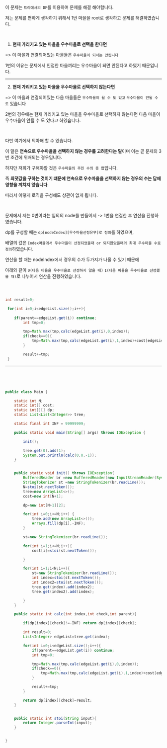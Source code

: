 이 문제는 `트리에서의 DP`를 이용하여 문제를 해결 해야합니다.

저는 문제를 편하게 생각하기 위해서 1번 마을을 root로 생각하고 문제를 해결하였습니다.



<br/>

1. **현재 가리키고 있는 마을을 우수마을로 선택을 한다면** 

=> 이 마을과 연결되어있는 마을들은 `우수마을이 되서는 안됩니다`

1번의 이유는 문제에서 인접한 마을끼리는 우수마을이 되면 안된다고 하였기 때문입니다.

---

2. **현재 가리키고 있는 마을을 우수마을로 선택하지 않는다면** 

=> 이 마을과 연결되어있는 다음 마을들은 `우수마을이 될 수 도 있고` `우수마을이 안될 수 도` 있습니다

2번의 경우에는 현재 가리키고 있는 마을을 우수마을로 선택하지 않는다면 다음 마을이 우수마을이 안될 수 도 있다고 하였습니다.

<br/>

다만 여기에서 의아해 할 수 있습니다.

이 말은  **연속으로 우수마을을 선택하지 않는 경우를 고려한다는 말**이며 이는 곧 문제의 3번 조건에 위배되는 경우입니다.

하지만 저희가 구해야할 것은 `우수마을의 주민 수의 총 합`입니다. 

즉 **최댓값을 구하는 것이기 떄문에 연속으로 우수마을을 선택하지 않는 경우의 수는 답에 영향을 끼치지 않습니다**.


따라서 이렇게 로직을 구성해도 상관이 없게 됩니다.

<br/>

문제에서 저는 0번이라는 임의의 node를 만들어서 -> 1번을 연결한 후 연산을 진행하였습니다.


dp를 구성할 때는 `dp[nodeIndex][우수마을선정유무]로 정의`를 하였으며, 

배열의 값은 `Index마을에서 우수마을이 선정되었을때 or 되지않았을때의 최대 우수마을 수로 정의`하였습니다. 

연산을 할 때는 nodeIndex에서 경우의 수가 두가지가 나올 수 있기 때문에 

아래와 같이 `0(다음 마을을 우수마을로 선정하지 않을 때)` `1(다음 마을을 우수마을로 선정했을 때)`로 나누어서 연산을 진행하였습니다.



<br/>

```java

int result=0;

 for(int i=0;i<edgeList.size();i++){
            
    if(parent==edgeList.get(i)) continue;
        int tmp=0;

        tmp=Math.max(tmp,calc(edgeList.get(i),0,index));
        if(check==0){
            tmp=Math.max(tmp,calc(edgeList.get(i),1,index)+cost[edgeList.get(i)]);
        }

        result+=tmp;
 }

 ```



---




<br/> <br/>

```java

public class Main {

    static int N;
    static int[] cost;
    static int[][] dp;
    static List<List<Integer>> tree;

    static final int INF = 99999999;

    public static void main(String[] args) throws IOException {

        init();

        tree.get(0).add(1);
        System.out.println(calc(0,0,-1));
    }


    public static void init() throws IOException{
        BufferedReader br =new BufferedReader(new InputStreamReader(System.in));
        StringTokenizer st =new StringTokenizer(br.readLine());
        N=stoi(st.nextToken());
        tree=new ArrayList<>();
        cost=new int[N+1];

        dp=new int[N+1][2];

        for(int i=0;i<=N;i++) {
            tree.add(new ArrayList<>());
            Arrays.fill(dp[i],-INF);
        }

        st=new StringTokenizer(br.readLine());

        for(int i=1;i<=N;i++){
            cost[i]=stoi(st.nextToken());

        }

        for(int i=1;i<N;i++){
            st=new StringTokenizer(br.readLine());
            int index=stoi(st.nextToken());
            int index2=stoi(st.nextToken());
            tree.get(index).add(index2);
            tree.get(index2).add(index);

        }
    }

    public static int calc(int index,int check,int parent){

        if(dp[index][check]!=-INF) return dp[index][check];

        int result=0;
        List<Integer> edgeList=tree.get(index);

        for(int i=0;i<edgeList.size();i++){
            if(parent==edgeList.get(i)) continue;
            int tmp=0;

            tmp=Math.max(tmp,calc(edgeList.get(i),0,index));
            if(check==0){
                tmp=Math.max(tmp,calc(edgeList.get(i),1,index)+cost[edgeList.get(i)]);
            }

            result+=tmp;
        }

        return dp[index][check]=result;
    }


    public static int stoi(String input){
        return Integer.parseInt(input);
    }


}



```